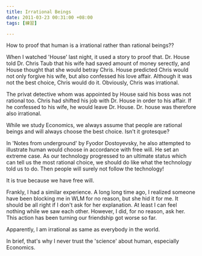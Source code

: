 ```yaml
---
title: Irrational Beings
date: 2011-03-23 00:31:00 +08:00
tags: [練習]

---
```


How to proof that human is a irrational rather than rational beings??  
  
When I watched 'House' last night, it used a story to proof that. Dr. House told Dr. Chris Taub that his wife had saved amount of money serectly, and House thought that she would betray Chris. House predicted Chris would not only forgive his wife, but also confessed his love affair. Although it was not the best choice, Chris would do it. Obviously, Chris was irrational.  
  
The privat detective whom was appointed by House said his boss was not rational too. Chris had shifted his job with Dr. House in order to his affair. If he confessed to his wife, he would leave Dr. House. Dr. house was therefore also irrational.  
  
While we study Economics, we always assume that people are rational beings and will always choose the best choice. Isn't it grotesque?  
  
In 'Notes from underground' by Fyodor Dostoyevsky, he also attempted to illustrate human would choose in accordance with free will. He set an extreme case. As our technology progressed to an ultimate status which can tell us the most rational choice, we should do like what the technology told us to do. Then people will surely not follow the technology!  
  
It is true because we have free will.  
  
Frankly, I had a similar experience. A long long time ago, I realized someone have been blocking me in WLM for no reason, but she hid it for me. It should be all right if I don't ask for her explanation. At least I can feel nothing while we saw each other. However, I did, for no reason, ask her. This action has been turning our friendship got worse so far.  
  
Apparently, I am irrational as same as everybody in the world.  
  
In brief, that's why I never trust the 'science' about human, especially Economics.
